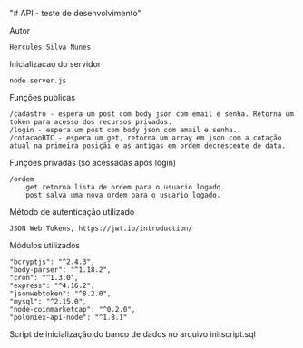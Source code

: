 "# API - teste de desenvolvimento"

Autor
	
	Hercules Silva Nunes

Inicializacao do servidor
	
	node server.js

Funções publicas

	/cadastro - espera um post com body json com email e senha. Retorna um token para acesso dos recursos privados.
	/login - espera um post com body json com email e senha.
	/cotacaoBTC - espera um get, retorna um array em json com a cotação atual na primeira posiçãi e as antigas em ordem decrescente de data.


Funções privadas (só acessadas após login)

	/ordem 
		get retorna lista de ordem para o usuario logado.
		post salva uma nova ordem para o usuario logado.


Método de autenticação utilizado

	JSON Web Tokens, https://jwt.io/introduction/

Módulos utilizados

	"bcryptjs": "^2.4.3",
    "body-parser": "^1.18.2",
    "cron": "^1.3.0",
    "express": "^4.16.2",
    "jsonwebtoken": "^8.2.0",
    "mysql": "^2.15.0",
    "node-coinmarketcap": "^0.2.0",
    "poloniex-api-node": "^1.8.1"

Script de inicialização do banco de dados no arquivo initscript.sql